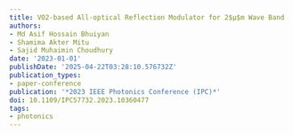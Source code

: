 ```yaml
---
title: VO2-based All-optical Reflection Modulator for 2$μ$m Wave Band
authors:
- Md Asif Hossain Bhuiyan
- Shamima Akter Mitu
- Sajid Muhaimin Choudhury
date: '2023-01-01'
publishDate: '2025-04-22T03:28:10.576732Z'
publication_types:
- paper-conference
publication: '*2023 IEEE Photonics Conference (IPC)*'
doi: 10.1109/IPC57732.2023.10360477
tags:
- photonics
---
```

